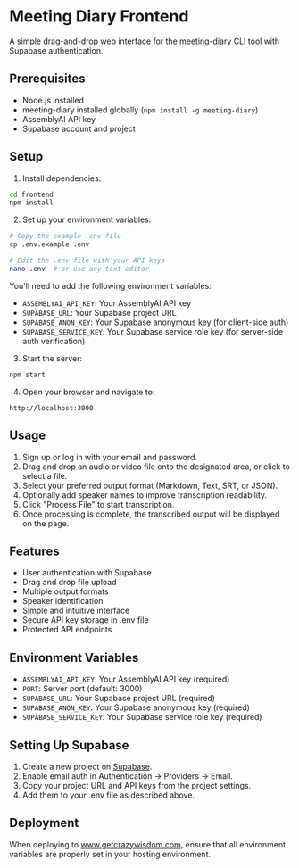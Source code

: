 # Meeting Diary Frontend

A simple drag-and-drop web interface for the meeting-diary CLI tool with Supabase authentication.

## Prerequisites

- Node.js installed
- meeting-diary installed globally (`npm install -g meeting-diary`)
- AssemblyAI API key
- Supabase account and project

## Setup

1. Install dependencies:

```bash
cd frontend
npm install
```

2. Set up your environment variables:

```bash
# Copy the example .env file
cp .env.example .env

# Edit the .env file with your API keys
nano .env  # or use any text editor
```

You'll need to add the following environment variables:
- `ASSEMBLYAI_API_KEY`: Your AssemblyAI API key
- `SUPABASE_URL`: Your Supabase project URL
- `SUPABASE_ANON_KEY`: Your Supabase anonymous key (for client-side auth)
- `SUPABASE_SERVICE_KEY`: Your Supabase service role key (for server-side auth verification)

3. Start the server:

```bash
npm start
```

4. Open your browser and navigate to:

```
http://localhost:3000
```

## Usage

1. Sign up or log in with your email and password.
2. Drag and drop an audio or video file onto the designated area, or click to select a file.
3. Select your preferred output format (Markdown, Text, SRT, or JSON).
4. Optionally add speaker names to improve transcription readability.
5. Click "Process File" to start transcription.
6. Once processing is complete, the transcribed output will be displayed on the page.

## Features

- User authentication with Supabase
- Drag and drop file upload
- Multiple output formats
- Speaker identification
- Simple and intuitive interface
- Secure API key storage in .env file
- Protected API endpoints

## Environment Variables

- `ASSEMBLYAI_API_KEY`: Your AssemblyAI API key (required)
- `PORT`: Server port (default: 3000)
- `SUPABASE_URL`: Your Supabase project URL (required)
- `SUPABASE_ANON_KEY`: Your Supabase anonymous key (required)
- `SUPABASE_SERVICE_KEY`: Your Supabase service role key (required)

## Setting Up Supabase

1. Create a new project on [Supabase](https://supabase.com/).
2. Enable email auth in Authentication → Providers → Email.
3. Copy your project URL and API keys from the project settings.
4. Add them to your .env file as described above.

## Deployment

When deploying to www.getcrazywisdom.com, ensure that all environment variables are properly set in your hosting environment.